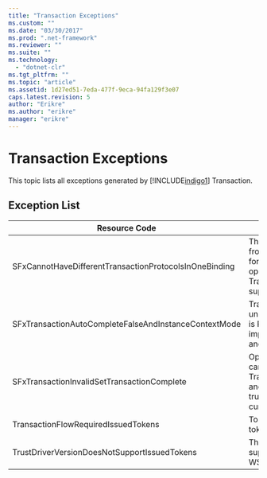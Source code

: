 ```yaml
---
title: "Transaction Exceptions"
ms.custom: ""
ms.date: "03/30/2017"
ms.prod: ".net-framework"
ms.reviewer: ""
ms.suite: ""
ms.technology: 
  - "dotnet-clr"
ms.tgt_pltfrm: ""
ms.topic: "article"
ms.assetid: 1d27ed51-7eda-477f-9eca-94fa129f3e07
caps.latest.revision: 5
author: "Erikre"
ms.author: "erikre"
manager: "erikre"
---
```

# Transaction Exceptions
This topic lists all exceptions generated by [!INCLUDE[indigo1](../../../../../includes/indigo1-md.md)] Transaction.  
  
## Exception List  
  
|Resource Code|Resource String|  
|-------------------|---------------------|  
|SFxCannotHaveDifferentTransactionProtocolsInOneBinding|The policy information being imported from metadata specifies different values for TransactionProtocol among the operations. Only a single TransactionProtocol for each endpoint is supported.|  
|SFxTransactionAutoCompleteFalseAndInstanceContextMode|TransactionAutoComplete cannot be false unless the service's InstanceContextMode is PerSession. An error was found on the implementation of the specified contract and operation.|  
|SFxTransactionInvalidSetTransactionComplete|OperationContext.SetTransactionComplete can be called in an operation only when TransactionAutoComplete is set to false and TransactionScopeRequired is set to true. This is an invalid scenario and the current transaction was terminated.|  
|TransactionFlowRequiredIssuedTokens|To flow a transaction, flowing issued tokens must also be supported.|  
|TrustDriverVersionDoesNotSupportIssuedTokens|The configured Trust version does not support issued tokens. Use WSTrustFeb2005 or above.|
